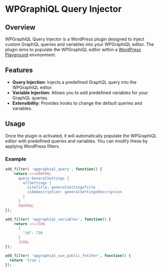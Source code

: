 # WPGraphiQL Query Injector

## Overview

WPGraphiQL Query Injector is a WordPress plugin designed to inject custom GraphQL queries and variables into your WPGraphiQL editor. The plugin aims to populate the WPGraphiQL editor within a [WordPress Playground](https://developer.wordpress.org/playground/) environment.

## Features

- **Query Injection**: Injects a predefined GraphQL query into the WPGraphiQL editor.
- **Variable Injection**: Allows you to add predefined variables for your GraphQL queries.
- **Extensibility**: Provides hooks to change the default queries and variables.

## Usage

Once the plugin is activated, it will automatically populate the WPGraphiQL editor with predefined queries and variables. You can modify these by applying WordPress filters.

### Example

```php
add_filter( 'wpgraphiql_query', function() {
    return <<<GRAPHQL
      query GeneralSettings {
        allSettings {
          siteTitle: generalSettingsTitle
          sideDescription: generalSettingsDescription
        }
      }
      GRAPHQL
});

add_filter( 'wpgraphiql_variables', function() {
    return <<<JSON
      {
        "id": 716
      }
      JSON;
});

add_filter( 'wpgraphiql_use_public_fetcher', function() {
  return 'true';
});
